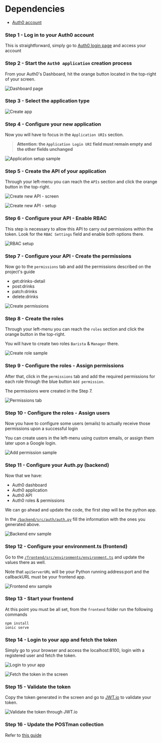 # Dependencies

* [Auth0 account](https://www.auth0.com)

### Step 1 - Log in to your Auth0 account

This is straightforward, simply go to [Auth0 login page](https://auth0.com/auth/login) and access  your account



### Step 2 - Start the `Auth0 application` creation process

From your Auth0's Dashboard, hit the orange button located in the top-right of your screen.

![Dashboard page](./images/auth01.png)



### Step 3 - Select the application type

![Create app](./images/auth02.png)



### Step 4 - Configure your new application

Now you will have to focus in the `Application URIs` section.

> **Attention: the `Application Login URI` field must remain empty and the other fields unchanged**

![Application setup sample](./images/auth03.png)



### Step 5 - Create the API of your application
Through your left-menu you can reach the `APIs` section and click the orange button in the top-right.

![Create new API - screen](./images/auth04.png)

![Create new API - setup](./images/auth05.png)



### Step 6 - Configure your API - Enable RBAC

This step is necessary to allow this API to carry out permissions within the token. Look for the
 `RBAC Settings` field and enable both options there.
 
 ![RBAC setup](./images/auth06.png)



### Step 7 - Configure your API - Create the permissions

Now go to the `permissions` tab and add the permissions described on the project's guide

* get:drinks-detail	
* post:drinks	
* patch:drinks	
* delete:drinks	

 ![Create permissions](./images/auth07.png)
 
 
 
### Step 8 - Create the roles

Through your left-menu you can reach the `roles` section and click the orange button in the top-right.

You will have to create two roles `Barista` & `Manager` there.

![Create role sample](./images/auth08.png)



### Step 9 - Configure the roles - Assign permissions

After that, click in the `permissions` tab 
and add the required permissions for each role through the blue button `Add permission`. 

The permissions were created in the Step 7. 


![Permissions tab](./images/auth09.png)



### Step 10 - Configure the roles - Assign users

Now you have to configure some users (emails) to actually receive those permissions upon a successful login

You can create users in the left-menu using custom emails, or assign them later upon a Google login.

![Add permission sample](./images/auth010.png)



### Step 11 - Configure your Auth.py (backend)

Now that we have:
* Auth0 dashboard
* Auth0 application
* Auth0 API
* Auth0 roles & permissions

We can go ahead and update the code, the first step will be the python app.

In the [`/backend/src/auth/auth.py`](/backend/src/auth/auth.py) fill the information with the ones you generated above.

![Backend env sample](./images/auth011.png)



### Step 12 - Configure your environment.ts (frontend)

Go to the [`/frontend/src/environments/environment.ts`](/frontend/src/environments/environment.ts)
and update the values there as well.

Note that `apiServerURL` will be your Python running address:port and the callbackURL must be your frontend app.

![Frontend env sample](./images/auth012.png)


### Step 13 - Start your frontend

At this point you must be all set, from the `frontend` folder run the following commands

```shell script
npm install
ionic serve
```


### Step 14 - Login to your app and fetch the token

Simply go to your browser and access the localhost:8100, login with a registered user and fetch the token.

![Login to your app](./images/auth014Man.png)


![Fetch the token in the screen](./images/auth014MaJwt.png)



### Step 15 - Validate the token

Copy the token generated in the screen and go to [JWT.io](https://jwt.io) to validate your token.


![Validate the token through JWT.io](./images/auth015.png)




### Step 16 - Update the POSTman collection

Refer to [this guide](update_postman.md)
